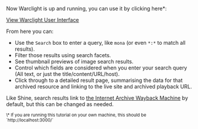 Now Warclight is up and running, you can use it by clicking here\*:

<div class="center-align">
    <a class="btn-small" href="https://[[HOST_SUBDOMAIN]]-3000-[[KATACODA_HOST]].environments.katacoda.com/">View Warclight User Interface</a>
</div>

From here you can:

* Use the `Search` box to enter a query, like `mona` (or even `*:*` to match all results).
* Filter those results using search facets.
* See thumbnail previews of image search results.
* Control which fields are considered when you enter your search query (All text, or just the title/content/URL/host).
* Click through to a detailed result page, summarising the data for that archived resource and linking to the live site and archived playback URL.

Like Shine, search results link to [the Internet Archive Wayback Machine](http://web.archive.org/) by default, but this can be changed as needed.

<small>
\* If you are running this tutorial on your own machine, this should be `http://localhost:3000/`
</small>